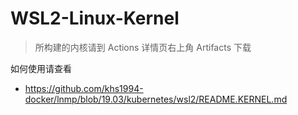 # WSL2-Linux-Kernel

> 所构建的内核请到 Actions 详情页右上角 Artifacts 下载

如何使用请查看

* https://github.com/khs1994-docker/lnmp/blob/19.03/kubernetes/wsl2/README.KERNEL.md
